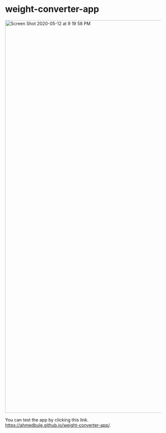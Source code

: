 # weight-converter-app

<img width="1265" alt="Screen Shot 2020-05-12 at 9 19 58 PM" src="https://user-images.githubusercontent.com/25271965/81764251-c1769200-9496-11ea-9633-0fdda4d5f3e3.png">

You can test the app by clicking this link. https://ahmedbule.github.io/weight-converter-app/.
